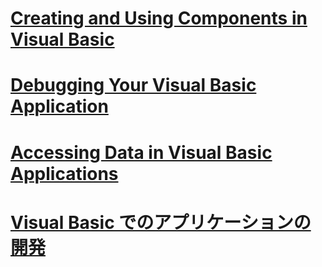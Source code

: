 # [Creating and Using Components in Visual Basic](creating-and-using-components.md)
# [Debugging Your Visual Basic Application](debugging.md)
# [Accessing Data in Visual Basic Applications](accessing-data.md)
# [Visual Basic でのアプリケーションの開発](index.md)
